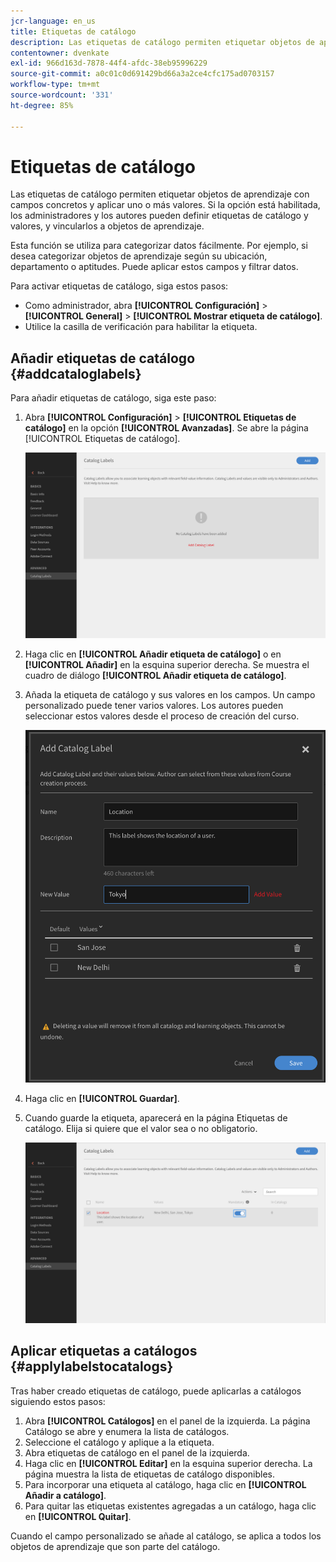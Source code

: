 ```yaml
---
jcr-language: en_us
title: Etiquetas de catálogo
description: Las etiquetas de catálogo permiten etiquetar objetos de aprendizaje con campos concretos y aplicar uno o más valores. Si la opción está habilitada, los administradores y los autores pueden definir etiquetas de catálogo y valores, y vincularlos a objetos de aprendizaje.
contentowner: dvenkate
exl-id: 966d163d-7878-44f4-afdc-38eb95996229
source-git-commit: a0c01c0d691429bd66a3a2ce4cfc175ad0703157
workflow-type: tm+mt
source-wordcount: '331'
ht-degree: 85%

---
```


# Etiquetas de catálogo

Las etiquetas de catálogo permiten etiquetar objetos de aprendizaje con campos concretos y aplicar uno o más valores. Si la opción está habilitada, los administradores y los autores pueden definir etiquetas de catálogo y valores, y vincularlos a objetos de aprendizaje.

Esta función se utiliza para categorizar datos fácilmente. Por ejemplo, si desea categorizar objetos de aprendizaje según su ubicación, departamento o aptitudes. Puede aplicar estos campos y filtrar datos.

Para activar etiquetas de catálogo, siga estos pasos:

* Como administrador, abra **[!UICONTROL Configuración]** > **[!UICONTROL General]** > **[!UICONTROL Mostrar etiqueta de catálogo]**.
* Utilice la casilla de verificación para habilitar la etiqueta.

## Añadir etiquetas de catálogo {#addcataloglabels}

Para añadir etiquetas de catálogo, siga este paso:

1. Abra **[!UICONTROL Configuración]** > **[!UICONTROL Etiquetas de catálogo]** en la opción **[!UICONTROL Avanzadas]**. Se abre la página [!UICONTROL Etiquetas de catálogo].

   ![](assets/catalog-labels-page.png)

1. Haga clic en **[!UICONTROL Añadir etiqueta de catálogo]** o en **[!UICONTROL Añadir]** en la esquina superior derecha. Se muestra el cuadro de diálogo **[!UICONTROL Añadir etiqueta de catálogo]**.
1. Añada la etiqueta de catálogo y sus valores en los campos. Un campo personalizado puede tener varios valores. Los autores pueden seleccionar estos valores desde el proceso de creación del curso.

   ![](assets/add-labels.png)

1. Haga clic en **[!UICONTROL Guardar]**.
1. Cuando guarde la etiqueta, aparecerá en la página Etiquetas de catálogo. Elija si quiere que el valor sea o no obligatorio.

   ![](assets/catalog-label.png)

## Aplicar etiquetas a catálogos {#applylabelstocatalogs}

Tras haber creado etiquetas de catálogo, puede aplicarlas a catálogos siguiendo estos pasos:

1. Abra **[!UICONTROL Catálogos]** en el panel de la izquierda. La página Catálogo se abre y enumera la lista de catálogos.
1. Seleccione el catálogo y aplique a la etiqueta.
1. Abra etiquetas de catálogo en el panel de la izquierda.
1. Haga clic en **[!UICONTROL Editar]** en la esquina superior derecha. La página muestra la lista de etiquetas de catálogo disponibles.
1. Para incorporar una etiqueta al catálogo, haga clic en **[!UICONTROL Añadir a catálogo]**.
1. Para quitar las etiquetas existentes agregadas a un catálogo, haga clic en **[!UICONTROL Quitar]**.

Cuando el campo personalizado se añade al catálogo, se aplica a todos los objetos de aprendizaje que son parte del catálogo.

